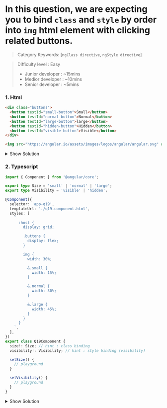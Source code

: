  
# In this question, we are expecting you to bind `class` and `style` by order into `img` html element with clicking related buttons.

>Category Keywords: [`ngClass directive`, `ngStyle directive`]

>Difficulty level : Easy 
> - Junior developer : ~15mins 
> - Medior developer : ~10mins 
> - Senior developer : ~5mins

### 1. Html

```html
<div class="buttons">
  <button testId="small-button">Small</button>
  <button testId="normal-button">Normal</button>
  <button testId="large-button">large</button>
  <button testId="hidden-button">Hidden</button>
  <button testId="visible-button">Visible</button>
</div>

<img src="https://angular.io/assets/images/logos/angular/angular.svg" alt="angular-icon">
```

<details>
<summary>Show Solution</summary>
<p>

```html
<div class="buttons">
  <button testId="small-button" (click)="setSize('small')">Small</button>
  <button testId="normal-button" (click)="setSize('normal')">Normal</button>
  <button testId="large-button" (click)="setSize('large')">large</button>
  <button testId="hidden-button" (click)="setVisibility('hidden')">Hidden</button>
  <button testId="visible-button" (click)="setVisibility('visible')">Visible</button>
</div>

<img [ngClass]="size" [ngStyle]="{'visibility': visibility }"
  src="https://angular.io/assets/images/logos/angular/angular.svg" alt="angular-icon">
```

</p>
</details>


### 2. Typescript

```typescript
import { Component } from '@angular/core';

export type Size = 'small' | 'normal' | 'large';
export type Visibility = 'visible' | 'hidden';

@Component({
  selector: 'app-q19',
  templateUrl: './q19.component.html',
  styles: [
    `
      :host {
        display: grid;

        .buttons {
          display: flex;
        }

        img {
          width: 30%;

          &.small {
            width: 15%;
          }

          &.normal {
            width: 30%;
          }

          &.large {
            width: 45%;
          }
        }
      }
    `,
  ],
})
export class Q19Component {
  size!: Size; // hint : class binding
  visibility!: Visibility; // hint : style binding (visibility)

  setSize() {
    // playground
  }

  setVisibility() {
    // playground
  }
}
```

<details>
<summary>Show Solution</summary>
<p>

```typescript
import { Component } from '@angular/core';

export type Size = 'small' | 'normal' | 'large';
export type Visibility = 'visible' | 'hidden';

@Component({
  selector: 'app-q19',
  templateUrl: './q19.component.html',
  styles: [
    `
      :host {
        display: grid;

        .buttons {
          display: flex;
        }

        img {
          width: 30%;

          &.small {
            width: 15%;
          }

          &.normal {
            width: 30%;
          }

          &.large {
            width: 45%;
          }
        }
      }
    `,
  ],
})
export class Q19Component {
  size!: Size; // hint : class binding
  visibility!: Visibility; // hint : style binding (visibility)

  setSize(size: Size) {
    this.size = size;
  }

  setVisibility(visibility: Visibility) {
    this.visibility = visibility;
  }
}
```

</p>
</details>
 
